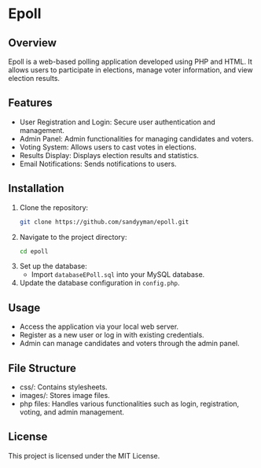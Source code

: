 # Epoll

## Overview
Epoll is a web-based polling application developed using PHP and HTML. It allows users to participate in elections, manage voter information, and view election results.

## Features
- User Registration and Login: Secure user authentication and management.
- Admin Panel: Admin functionalities for managing candidates and voters.
- Voting System: Allows users to cast votes in elections.
- Results Display: Displays election results and statistics.
- Email Notifications: Sends notifications to users.

## Installation
1. Clone the repository:
    ```bash
    git clone https://github.com/sandyyman/epoll.git
    ```
2. Navigate to the project directory:
    ```bash
    cd epoll
    ```
3. Set up the database:
    - Import `databaseEPoll.sql` into your MySQL database.
4. Update the database configuration in `config.php`.

## Usage
- Access the application via your local web server.
- Register as a new user or log in with existing credentials.
- Admin can manage candidates and voters through the admin panel.

## File Structure
- css/: Contains stylesheets.
- images/: Stores image files.
- php files: Handles various functionalities such as login, registration, voting, and admin management.

## License
This project is licensed under the MIT License.
